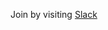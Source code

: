 <meta http-equiv="refresh" content="1;url=https://join.slack.com/t/reactivex/shared_invite/zt-lt48skpz-G5WDYOAuzA80_MByZrLT0g" />

Join by visiting <a href="https://join.slack.com/t/reactivex/shared_invite/zt-lt48skpz-G5WDYOAuzA80_MByZrLT0g">Slack</a>
